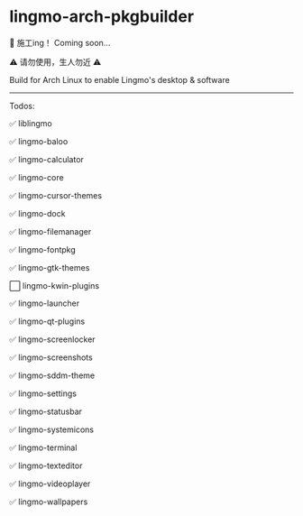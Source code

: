 # lingmo-arch-pkgbuilder

:construction: 施工ing！ Coming soon...

:warning: 请勿使用，生人勿近 :warning:

Build for Arch Linux to enable Lingmo's desktop &amp; software

---

Todos:

:white_check_mark: liblingmo

:white_check_mark: lingmo-baloo

:white_check_mark: lingmo-calculator

:white_check_mark: lingmo-core

:white_check_mark: lingmo-cursor-themes

:white_check_mark: lingmo-dock

:white_check_mark: lingmo-filemanager

:white_check_mark: lingmo-fontpkg

:white_check_mark: lingmo-gtk-themes

:white_large_square: lingmo-kwin-plugins

:white_check_mark: lingmo-launcher

:white_check_mark: lingmo-qt-plugins

:white_check_mark: lingmo-screenlocker

:white_check_mark: lingmo-screenshots

:white_check_mark: lingmo-sddm-theme

:white_check_mark: lingmo-settings

:white_check_mark: lingmo-statusbar

:white_check_mark: lingmo-systemicons

:white_check_mark: lingmo-terminal

:white_check_mark: lingmo-texteditor

:white_check_mark: lingmo-videoplayer

:white_check_mark: lingmo-wallpapers
